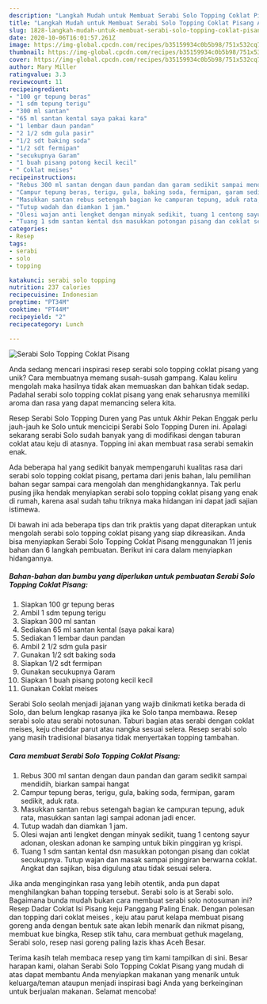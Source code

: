 ```yaml
---
description: "Langkah Mudah untuk Membuat Serabi Solo Topping Coklat Pisang Anti Gagal"
title: "Langkah Mudah untuk Membuat Serabi Solo Topping Coklat Pisang Anti Gagal"
slug: 1828-langkah-mudah-untuk-membuat-serabi-solo-topping-coklat-pisang-anti-gagal
date: 2020-10-06T16:01:57.261Z
image: https://img-global.cpcdn.com/recipes/b35159934c0b5b98/751x532cq70/serabi-solo-topping-coklat-pisang-foto-resep-utama.jpg
thumbnail: https://img-global.cpcdn.com/recipes/b35159934c0b5b98/751x532cq70/serabi-solo-topping-coklat-pisang-foto-resep-utama.jpg
cover: https://img-global.cpcdn.com/recipes/b35159934c0b5b98/751x532cq70/serabi-solo-topping-coklat-pisang-foto-resep-utama.jpg
author: Mary Miller
ratingvalue: 3.3
reviewcount: 11
recipeingredient:
- "100 gr tepung beras"
- "1 sdm tepung terigu"
- "300 ml santan"
- "65 ml santan kental saya pakai kara"
- "1 lembar daun pandan"
- "2 1/2 sdm gula pasir"
- "1/2 sdt baking soda"
- "1/2 sdt fermipan"
- "secukupnya Garam"
- "1 buah pisang potong kecil kecil"
- " Coklat meises"
recipeinstructions:
- "Rebus 300 ml santan dengan daun pandan dan garam sedikit sampai mendidih, biarkan sampai hangat"
- "Campur tepung beras, terigu, gula, baking soda, fermipan, garam sedikit, aduk rata."
- "Masukkan santan rebus setengah bagian ke campuran tepung, aduk rata, masukkan santan lagi sampai adonan jadi encer."
- "Tutup wadah dan diamkan 1 jam."
- "Olesi wajan anti lengket dengan minyak sedikit, tuang 1 centong sayur adonan, oleskan adonan ke samping untuk bikin pinggiran yg krispi."
- "Tuang 1 sdm santan kental dsn masukkan potongan pisang dan coklat secukupnya. Tutup wajan dan masak sampai pinggiran berwarna coklat. Angkat dan sajikan, bisa digulung atau tidak sesuai selera."
categories:
- Resep
tags:
- serabi
- solo
- topping

katakunci: serabi solo topping 
nutrition: 237 calories
recipecuisine: Indonesian
preptime: "PT34M"
cooktime: "PT44M"
recipeyield: "2"
recipecategory: Lunch

---
```



![Serabi Solo Topping Coklat Pisang](https://img-global.cpcdn.com/recipes/b35159934c0b5b98/751x532cq70/serabi-solo-topping-coklat-pisang-foto-resep-utama.jpg)

Anda sedang mencari inspirasi resep serabi solo topping coklat pisang yang unik? Cara membuatnya memang susah-susah gampang. Kalau keliru mengolah maka hasilnya tidak akan memuaskan dan bahkan tidak sedap. Padahal serabi solo topping coklat pisang yang enak seharusnya memiliki aroma dan rasa yang dapat memancing selera kita.

Resep Serabi Solo Topping Duren yang Pas untuk Akhir Pekan Enggak perlu jauh-jauh ke Solo untuk mencicipi Serabi Solo Topping Duren ini. Apalagi sekarang serabi Solo sudah banyak yang di modifikasi dengan taburan coklat atau keju di atasnya. Topping ini akan membuat rasa serabi semakin enak.

Ada beberapa hal yang sedikit banyak mempengaruhi kualitas rasa dari serabi solo topping coklat pisang, pertama dari jenis bahan, lalu pemilihan bahan segar sampai cara mengolah dan menghidangkannya. Tak perlu pusing jika hendak menyiapkan serabi solo topping coklat pisang yang enak di rumah, karena asal sudah tahu triknya maka hidangan ini dapat jadi sajian istimewa.


Di bawah ini ada beberapa tips dan trik praktis yang dapat diterapkan untuk mengolah serabi solo topping coklat pisang yang siap dikreasikan. Anda bisa menyiapkan Serabi Solo Topping Coklat Pisang menggunakan 11 jenis bahan dan 6 langkah pembuatan. Berikut ini cara dalam menyiapkan hidangannya.

<!--inarticleads1-->

##### Bahan-bahan dan bumbu yang diperlukan untuk pembuatan Serabi Solo Topping Coklat Pisang:

1. Siapkan 100 gr tepung beras
1. Ambil 1 sdm tepung terigu
1. Siapkan 300 ml santan
1. Sediakan 65 ml santan kental (saya pakai kara)
1. Sediakan 1 lembar daun pandan
1. Ambil 2 1/2 sdm gula pasir
1. Gunakan 1/2 sdt baking soda
1. Siapkan 1/2 sdt fermipan
1. Gunakan secukupnya Garam
1. Siapkan 1 buah pisang potong kecil kecil
1. Gunakan  Coklat meises


Serabi Solo seolah menjadi jajanan yang wajib dinikmati ketika berada di Solo, dan belum lengkap rasanya jika ke Solo tanpa membawa. Resep serabi solo atau serabi notosunan. Taburi bagian atas serabi dengan coklat meises, keju cheddar parut atau nangka sesuai selera. Resep serabi solo yang masih tradisional biasanya tidak menyertakan topping tambahan. 

<!--inarticleads2-->

##### Cara membuat Serabi Solo Topping Coklat Pisang:

1. Rebus 300 ml santan dengan daun pandan dan garam sedikit sampai mendidih, biarkan sampai hangat
1. Campur tepung beras, terigu, gula, baking soda, fermipan, garam sedikit, aduk rata.
1. Masukkan santan rebus setengah bagian ke campuran tepung, aduk rata, masukkan santan lagi sampai adonan jadi encer.
1. Tutup wadah dan diamkan 1 jam.
1. Olesi wajan anti lengket dengan minyak sedikit, tuang 1 centong sayur adonan, oleskan adonan ke samping untuk bikin pinggiran yg krispi.
1. Tuang 1 sdm santan kental dsn masukkan potongan pisang dan coklat secukupnya. Tutup wajan dan masak sampai pinggiran berwarna coklat. Angkat dan sajikan, bisa digulung atau tidak sesuai selera.


Jika anda menginginkan rasa yang lebih otentik, anda pun dapat menghilangkan bahan topping tersebut. Serabi solo is at Serabi solo. Bagaimana bunda mudah bukan cara membuat serabi solo notosuman ini? Resep Dadar Coklat Isi Pisang keju Panggang Paling Enak. Dengan polesan dan topping dari coklat meises , keju atau parut kelapa membuat pisang goreng anda dengan bentuk sate akan lebih menarik dan nikmat pisang, membuat kue bingka, Resep stik tahu, cara membuat gethuk magelang, Serabi solo, resep nasi goreng paling lazis khas Aceh Besar. 

Terima kasih telah membaca resep yang tim kami tampilkan di sini. Besar harapan kami, olahan Serabi Solo Topping Coklat Pisang yang mudah di atas dapat membantu Anda menyiapkan makanan yang menarik untuk keluarga/teman ataupun menjadi inspirasi bagi Anda yang berkeinginan untuk berjualan makanan. Selamat mencoba!
